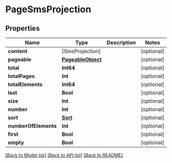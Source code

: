 # PageSmsProjection

## Properties
Name | Type | Description | Notes
------------ | ------------- | ------------- | -------------
**content** | [SmsProjection] |  | [optional] 
**pageable** | [**PageableObject**](PageableObject) |  | [optional] 
**total** | **Int64** |  | [optional] 
**totalPages** | **Int** |  | [optional] 
**totalElements** | **Int64** |  | [optional] 
**last** | **Bool** |  | [optional] 
**size** | **Int** |  | [optional] 
**number** | **Int** |  | [optional] 
**sort** | [**Sort**](Sort) |  | [optional] 
**numberOfElements** | **Int** |  | [optional] 
**first** | **Bool** |  | [optional] 
**empty** | **Bool** |  | [optional] 

[[Back to Model list]](../README#documentation-for-models) [[Back to API list]](../README#documentation-for-api-endpoints) [[Back to README]](../README)


